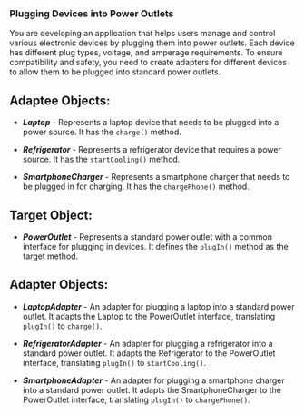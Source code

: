 ### Plugging Devices into Power Outlets

You are developing an application that helps users manage and control various electronic devices by plugging them into power outlets. Each device has different plug types, voltage, and amperage requirements. To ensure compatibility and safety, you need to create adapters for different devices to allow them to be plugged into standard power outlets.

## Adaptee Objects:

- ***Laptop*** - Represents a laptop device that needs to be plugged into a power source. It has the ```charge()``` method.

- ***Refrigerator*** - Represents a refrigerator device that requires a power source. It has the ```startCooling()``` method.

- ***SmartphoneCharger*** - Represents a smartphone charger that needs to be plugged in for charging. It has the ```chargePhone()``` method.

## Target Object:

- ***PowerOutlet*** - Represents a standard power outlet with a common interface for plugging in devices. It defines the ```plugIn()``` method as the target method.

## Adapter Objects:

- ***LaptopAdapter*** - An adapter for plugging a laptop into a standard power outlet. It adapts the Laptop to the PowerOutlet interface, translating ```plugIn()``` to ```charge()```.

- ***RefrigeratorAdapter*** - An adapter for plugging a refrigerator into a standard power outlet. It adapts the Refrigerator to the PowerOutlet interface, translating ```plugIn()``` to ```startCooling()```.

- ***SmartphoneAdapter*** - An adapter for plugging a smartphone charger into a standard power outlet. It adapts the SmartphoneCharger to the PowerOutlet interface, translating ```plugIn()``` to ```chargePhone()```.